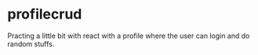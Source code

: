 # profilecrud
Practing a little bit with react with a profile where the user can login and do random stuffs.

